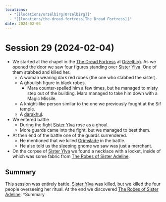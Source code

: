 ```yaml
---
locations:
  - "[[locations/orzelbirg|Orzelbirg]]"
  - "[[locations/the-dread-fortress|The Dread Fortress]]"
date: 2024-02-04
---
```

# Session 29 (2024-02-04)

- We started at the chapel in the [The Dread Fortress](locations/the-dread-fortress.md) at [Orzelbirg](locations/orzelbirg.md). As we opened the door we saw four figures standing over [Sister Ylva](npcs/Sister%20Ylva.md). One of them stabbed and killed her.
	- A woman wearing dark red robes (the one who stabbed the sister).
	- A ghoulish figure in black robes.
		- Mara counter-spelled him a few times, but he managed to misty step out of the building. Mara managed to take him down with a Magic Missile.
	- A knight-like person similar to the one we previously fought at the Sif temple.
	- A [darakhul](other/darakhul.md).
- We entered battle
	- During the fight [Sister Ylva](npcs/Sister%20Ylva.md) rose as a ghoul.
	- More guards came into the fight, but we managed to best them.
- At then end of the battle one of the guards surrendered.
	- He mentioned that we killed [Grimslade](npcs/grimslade.md) in the battle.
	- He also told us the sleeping gnome we saw was just a merchant.
- On the corpse of [Sister Ylva](npcs/Sister%20Ylva.md) we found a necklace with a locket, inside of which was some fabric from [The Robes of Sister Adeline](other/the-robes-of-sister-adeline.md).

## Summary

This session was entirely battle. [Sister Ylva](npcs/Sister%20Ylva.md) was killed, but we killed the four people overseeing her ritual. At the end we discovered [The Robes of Sister Adeline](other/the-robes-of-sister-adeline.md). ^Summary